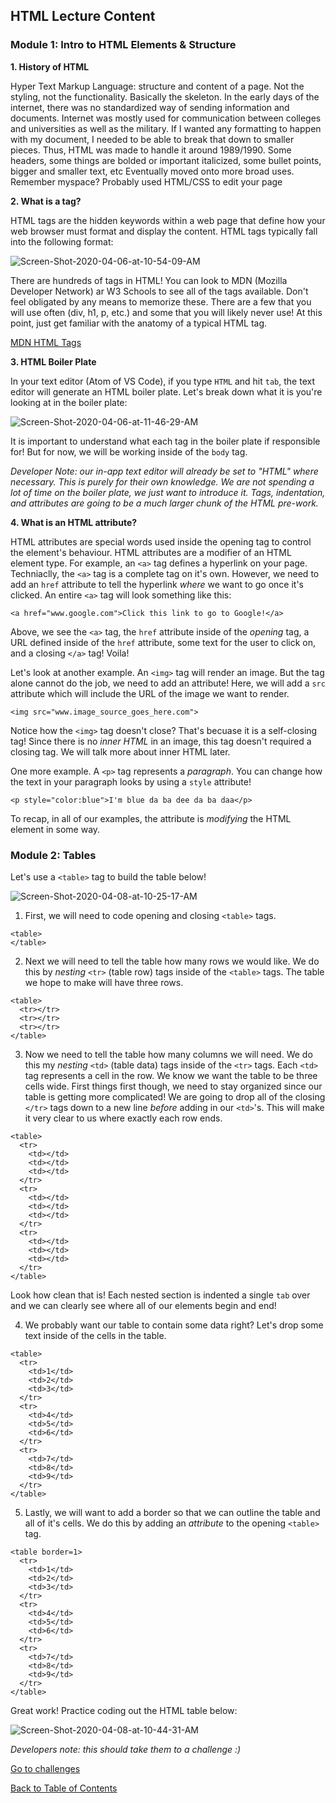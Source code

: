 ## HTML Lecture Content

### Module 1: Intro to HTML Elements & Structure ###
**1. History of HTML**

Hyper Text Markup Language: structure and content of a page. Not the styling, not the functionality. Basically the skeleton.
In the early days of the internet, there was no standardized way of sending information and documents. Internet was mostly used for communication between colleges and universities as well as the military. If I wanted any formatting to happen with my document, I needed to be able to break that down to smaller pieces. Thus, HTML was made to handle it around 1989/1990.
Some headers, some things are bolded or important italicized, some bullet points, bigger and smaller text, etc
Eventually moved onto more broad uses. Remember myspace? Probably used HTML/CSS to edit your page

**2. What is a tag?**

HTML tags are the hidden keywords within a web page that define how your web browser must format and display the content. HTML tags typically fall into the following format: 

<img src="https://i.ibb.co/68xfFyB/Screen-Shot-2020-04-06-at-10-54-09-AM.png" alt="Screen-Shot-2020-04-06-at-10-54-09-AM" border="0">

There are hundreds of tags in HTML! You can look to MDN (Mozilla Developer Network) ar W3 Schools to see all of the tags available. Don't feel obligated by any means to memorize these. There are a few that you will use often (div, h1, p, etc.) and some that you will likely never use! At this point, just get familiar with the anatomy of a typical HTML tag.

<a href= "https://developer.mozilla.org/en-US/docs/Web/HTML/Element" target="_blank"> MDN HTML Tags </a>

**3. HTML Boiler Plate**

In your text editor (Atom of VS Code), if you type `HTML` and hit `tab`, the text editor will generate an HTML boiler plate. Let's break down what it is you're looking at in the boiler plate: 

<img src="https://i.ibb.co/HgYhW3h/Screen-Shot-2020-04-06-at-11-46-29-AM.png" alt="Screen-Shot-2020-04-06-at-11-46-29-AM" border="0">

It is important to understand what each tag in the boiler plate if responsible for! But for now, we will be working inside of the `body` tag.

*Developer Note: our in-app text editor will already be set to "HTML" where necessary. This is purely for their own knowledge. We are not spending a lot of time on the boiler plate, we just want to introduce it. Tags, indentation, and attributes are going to be a much larger chunk of the HTML pre-work.*

**4. What is an HTML attribute?**

HTML attributes are special words used inside the opening tag to control the element's behaviour. HTML attributes are a modifier of an HTML element type. For example, an `<a>` tag defines a hyperlink on your page. Techniaclly, the `<a>` tag is a complete tag on it's own. However, we need to add an `href` attribute to tell the hyperlink _where_ we want to go once it's clicked. An entire `<a>` tag will look something like this:

```
<a href="www.google.com">Click this link to go to Google!</a>
```

Above, we see the `<a>` tag, the `href` attribute inside of the _opening_ tag, a URL defined inside of the `href` attribute, some text for the user to click on, and a closing `</a>` tag! Voila!

Let's look at another example. An `<img>` tag will render an image. But the tag alone cannot do the job, we need to add an attribute! Here, we will add a `src` attribute which will include the URL of the image we want to render. 

```
<img src="www.image_source_goes_here.com">
```

Notice how the `<img>` tag doesn't close? That's becuase it is a self-closing tag! Since there is no _inner HTML_ in an image, this tag doesn't required a closing tag. We will talk more about inner HTML later.

One more example. A `<p>` tag represents a _paragraph_. You can change how the text in your paragraph looks by using a `style` attribute!

```
<p style="color:blue">I'm blue da ba dee da ba daa</p>
```

To recap, in all of our examples, the attribute is _modifying_ the HTML element in some way.

### Module 2: Tables ###
Let's use a `<table>` tag to build the table below!

<img src="https://i.ibb.co/946kd1H/Screen-Shot-2020-04-08-at-10-25-17-AM.png" alt="Screen-Shot-2020-04-08-at-10-25-17-AM" border="0">

1. First, we will need to code opening and closing `<table>` tags.

```
<table>
</table>
```

2. Next we will need to tell the table how many rows we would like. We do this by _nesting_ `<tr>` (table row) tags inside of the `<table>` tags. The table we hope to make will have three rows.

```
<table>
  <tr></tr>
  <tr></tr> 
  <tr></tr>
</table>
```

3. Now we need to tell the table how many columns we will need. We do this my _nesting_ `<td>` (table data) tags inside of the `<tr>` tags. Each `<td>` tag represents a cell in the row. We know we want the table to be three cells wide. First things first though, we need to stay organized since our table is getting more complicated! We are going to drop all of the closing `</tr>` tags down to a new line _before_ adding in our `<td>`'s. This will make it very clear to us where exactly each row ends. 

```
<table>
  <tr>
    <td></td>
    <td></td>
    <td></td>
  </tr>
  <tr>
    <td></td>
    <td></td>
    <td></td>
  </tr> 
  <tr>
    <td></td>
    <td></td>
    <td></td>
  </tr>
</table>
```

Look how clean that is! Each nested section is indented a single `tab` over and we can clearly see where all of our elements begin and end!

4. We probably want our table to contain some data right? Let's drop some text inside of the cells in the table. 

```
<table>
  <tr>
    <td>1</td>
    <td>2</td>
    <td>3</td>
  </tr>
  <tr>
    <td>4</td>
    <td>5</td>
    <td>6</td>
  </tr> 
  <tr>
    <td>7</td>
    <td>8</td>
    <td>9</td>
  </tr>
</table>
```

5. Lastly, we will want to add a border so that we can outline the table and all of it's cells. We do this by adding an _attribute_ to the opening `<table>` tag.

```
<table border=1>
  <tr>
    <td>1</td>
    <td>2</td>
    <td>3</td>
  </tr>
  <tr>
    <td>4</td>
    <td>5</td>
    <td>6</td>
  </tr> 
  <tr>
    <td>7</td>
    <td>8</td>
    <td>9</td>
  </tr>
</table>
```

Great work! Practice coding out the HTML table below:

<img src="https://i.ibb.co/tm0kdJd/Screen-Shot-2020-04-08-at-10-44-31-AM.png" alt="Screen-Shot-2020-04-08-at-10-44-31-AM" border="0">

_Developers note: this should take them to a challenge :)_

<a href="https://github.com/rachaelstanislaw/learn-pre-work/blob/master/HTML/html_challenges.md">Go to challenges</a>

<a href="https://github.com/rachaelstanislaw/learn-pre-work">Back to Table of Contents</a>
